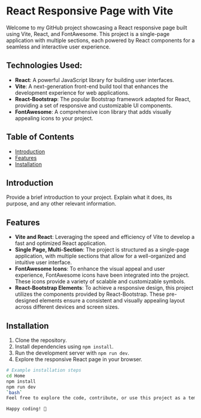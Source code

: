 # React Responsive Page with Vite

Welcome to my GitHub project showcasing a React responsive page built using Vite, React, and FontAwesome. This project is a single-page application with multiple sections, each powered by React components for a seamless and interactive user experience.


## Technologies Used:

- **React**: A powerful JavaScript library for building user interfaces.
- **Vite**: A next-generation front-end build tool that enhances the development experience for web applications.
- **React-Bootstrap**: The popular Bootstrap framework adapted for React, providing a set of responsive and customizable UI components.
- **FontAwesome**: A comprehensive icon library that adds visually appealing icons to your project.


## Table of Contents

- [Introduction](#introduction)
- [Features](#features)
- [Installation](#installation)




## Introduction

Provide a brief introduction to your project. Explain what it does, its purpose, and any other relevant information.

## Features

- **Vite and React**: Leveraging the speed and efficiency of Vite to develop a fast and optimized React application.
- **Single Page, Multi-Section**: The project is structured as a single-page application, with multiple sections that allow for a well-organized and intuitive user interface.
- **FontAwesome Icons**: To enhance the visual appeal and user experience, FontAwesome icons have been integrated into the project. These icons provide a variety of scalable and customizable symbols.
- **React-Bootstrap Elements**: To achieve a responsive design, this project utilizes the components provided by React-Bootstrap. These pre-designed elements ensure a consistent and visually appealing layout across different devices and screen sizes.


## Installation
1. Clone the repository.
2. Install dependencies using `npm install`.
3. Run the development server with `npm run dev`.
4. Explore the responsive React page in your browser.
```bash
# Example installation steps
cd Home
npm install
npm run dev
`bash`
Feel free to explore the code, contribute, or use this project as a template for your own responsive React applications. I hope this project serves as a valuable resource for your front-end development endeavors!

Happy coding! 🚀


